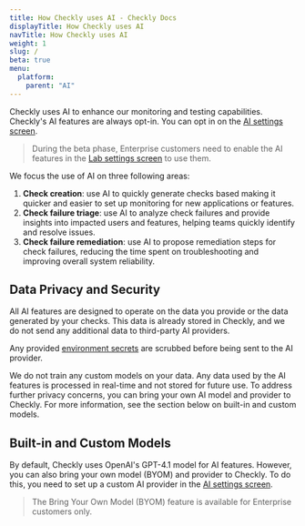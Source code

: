 ```yaml
---
title: How Checkly uses AI - Checkly Docs
displayTitle: How Checkly uses AI 
navTitle: How Checkly uses AI
weight: 1
slug: /
beta: true
menu:
  platform:
    parent: "AI"
---
```


Checkly uses AI to enhance our monitoring and testing capabilities. Checkly's AI features are always opt-in. You can 
opt in on the [AI settings screen](https://app.checklyhq.com/settings/account/ai). 

> During the beta phase, Enterprise customers need to enable the AI features in the [Lab settings screen](https://app.checklyhq.com/settings/account/labs) to use them.

We focus the use of AI on three following areas:

1. **Check creation**: use AI to quickly generate checks based making it quicker and easier to set up monitoring for new applications or features.
2. **Check failure triage**: use AI to analyze check failures and provide insights into impacted users and features, helping teams quickly identify and resolve issues.
3. **Check failure remediation**: use AI to propose remediation steps for check failures, reducing the time spent on troubleshooting and improving overall system reliability.

## Data Privacy and Security

All AI features are designed to operate on the data you provide or the data generated by your checks. This data is already 
stored in Checkly, and we do not send any additional data to third-party AI providers. 

Any provided [environment secrets](https://www.checklyhq.com/docs/api-checks/variables/) are scrubbed before being sent to the AI provider.

We do not train any custom models on your data. Any data used by the AI features is processed in real-time and not stored for future use.
To address further privacy concerns, you can bring your own AI model and provider to Checkly. For more information, see the section below on built-in and custom models.

## Built-in and Custom Models

By default, Checkly uses OpenAI's GPT-4.1 model for AI features. However, you can also bring your own model (BYOM) and provider to Checkly.
To do this, you need to set up a custom AI provider in the [AI settings screen](https://app.checklyhq.com/settings/account/ai).

> The Bring Your Own Model (BYOM) feature is available for Enterprise customers only.
